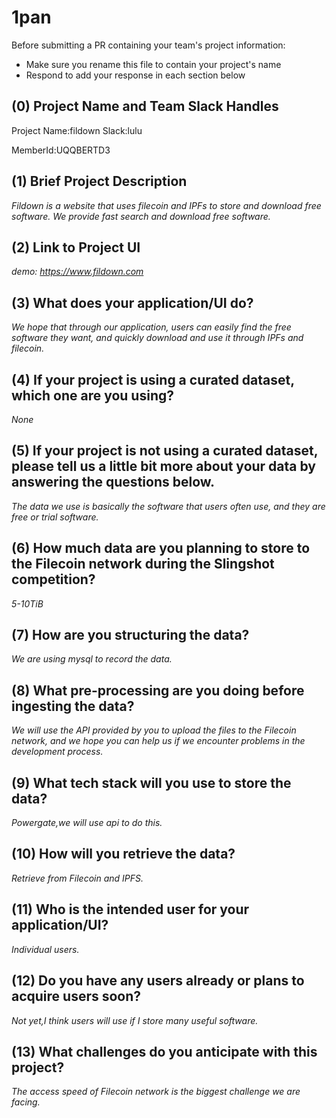 # 1pan

Before submitting a PR containing your team's project information:

- Make sure you rename this file to contain your project's name
- Respond to add your response in each section below

## (0) Project Name and Team Slack Handles

Project Name:fildown
Slack:lulu

MemberId:UQQBERTD3

## (1) Brief Project Description

*Fildown is a website that uses filecoin and IPFs to store and download free software. We provide fast search and download free software.*

## (2) Link to Project UI

*demo: https://www.fildown.com*

## (3) What does your application/UI do?

*We hope that through our application, users can easily find the free software they want, and quickly download and use it through IPFs and filecoin.*

## (4) If your project is using a curated dataset, which one are you using?

*None*

## (5) If your project is not using a curated dataset, please tell us a little bit more about your data by answering the questions below.

*The data we use is basically the software that users often use, and they are free or trial software.*

## (6) How much data are you planning to store to the Filecoin network during the Slingshot competition?

*5-10TiB*

## (7) How are you structuring the data?

*We are using mysql to record the data.*

## (8) What pre-processing are you doing before ingesting the data?

*We will use the API provided by you to upload the files to the Filecoin network, and we hope you can help us if we encounter problems in the development process.*

## (9)  What tech stack will you use to store the data?

*Powergate,we will use api to do this.*

## (10) How will you retrieve the data?

*Retrieve from Filecoin and IPFS.*

## (11) Who is the intended user for your application/UI?

*Individual users.*

## (12) Do you have any users already or plans to acquire users soon?

*Not yet,I think users will use if I store many useful software.*

## (13) What challenges do you anticipate with this project?

*The access speed of Filecoin network is the biggest challenge we are facing.*
